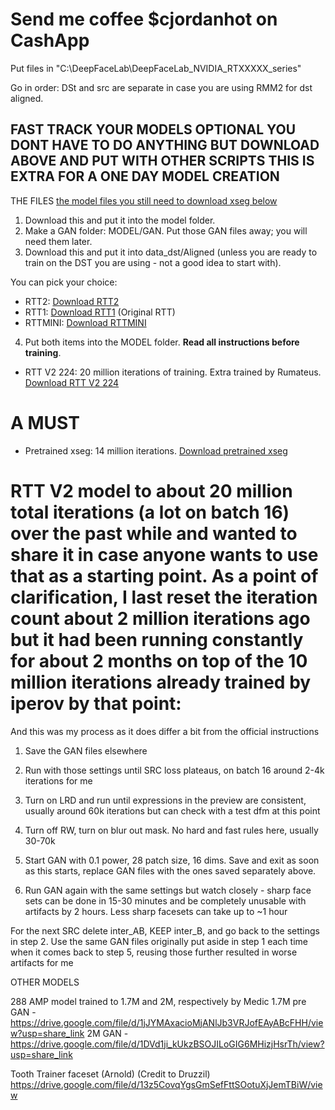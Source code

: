 # Send me coffee $cjordanhot on CashApp

Put files in "C:\DeepFaceLab\DeepFaceLab_NVIDIA_RTXXXXX_series"

Go in order: DSt and src are separate in case you are using RMM2 for dst aligned.

## FAST TRACK YOUR MODELS OPTIONAL YOU DONT HAVE TO DO ANYTHING BUT DOWNLOAD ABOVE AND PUT WITH OTHER SCRIPTS THIS IS EXTRA FOR A ONE DAY MODEL CREATION
THE FILES [the model files you still need to download xseg below](https://drive.google.com/file/d/1tpPEUDXr3LMGRPmzxhyvjgPz4b991qI1/view?usp=sharing)
1. Download this and put it into the model folder.
2. Make a GAN folder: MODEL/GAN. Put those GAN files away; you will need them later.
3. Download this and put it into data_dst/Aligned (unless you are ready to train on the DST you are using - not a good idea to start with).

You can pick your choice:

- RTT2: [Download RTT2](https://drive.google.com/u/0/uc?id=1jZlh2K0YHzTccTDyk1bxWmyB9kTWyR6c)
- RTT1: [Download RTT1](https://drive.google.com/u/0/uc?id=1-WWffEksKm1zSHh4hmh43cyBXi0HjHbj) (Original RTT)
- RTTMINI: [Download RTTMINI](https://drive.google.com/file/d/1PPjZKs8MBzTrii5Rxhm1lNdHNsDXeSXt/view?usp=drivesdk)

4. Put both items into the MODEL folder. **Read all instructions before training**.

- RTT V2 224: 20 million iterations of training. Extra trained by Rumateus. [Download RTT V2 224](https://drive.google.com/file/d/1tpPEUDXr3LMGRPmzxhyvjgPz4b991qI1/view?usp=sharing)

# A MUST
- Pretrained xseg: 14 million iterations. [Download pretrained xseg](https://mega.nz/file/oc91mQwL#i4y4XTh7de-0XXqYgbXxrPZ2gGrz70Eg8fJ6BHUMpWw)

# RTT V2 model to about 20 million total iterations (a lot on batch 16) over the past while and wanted to share it in case anyone wants to use that as a starting point. As a point of clarification, I last reset the iteration count about 2 million iterations ago but it had been running constantly for about 2 months  on top of the 10 million iterations already trained by iperov by that point: 


And this was my process as it does differ a bit from the official instructions

1. Save the GAN files elsewhere

2. Run with those settings until SRC loss plateaus, on batch 16 around 2-4k iterations for me

3. Turn on LRD and run until expressions in the preview are consistent, usually around 60k iterations but can check with a test dfm at this point

4. Turn off RW, turn on blur out mask. No hard and fast rules here, usually 30-70k

5. Start GAN with 0.1 power, 28 patch size, 16 dims. Save and exit as soon as this starts, replace GAN files with the ones saved separately above.

6. Run GAN again with the same settings but watch closely - sharp face sets can be done in 15-30 minutes and be completely unusable with artifacts by 2 hours. Less sharp facesets can take up to ~1 hour 

For the next SRC delete inter_AB, KEEP inter_B, and go back to the settings in step 2. Use the same GAN files originally put aside in step 1 each time when it comes back to step 5, reusing those further resulted in worse artifacts for me 

OTHER MODELS

288 AMP model trained to 1.7M and 2M, respectively by Medic
1.7M pre GAN - https://drive.google.com/file/d/1jJYMAxacioMjANlJb3VRJofEAyABcFHH/view?usp=share_link 2M GAN - https://drive.google.com/file/d/1DVd1ji_kUkzBSOJILoGIG6MHizjHsrTh/view?usp=share_link

Tooth Trainer faceset (Arnold) (Credit to Druzzil) https://drive.google.com/file/d/13z5CovqYgsGmSefFttSOotuXjJemTBiW/view
